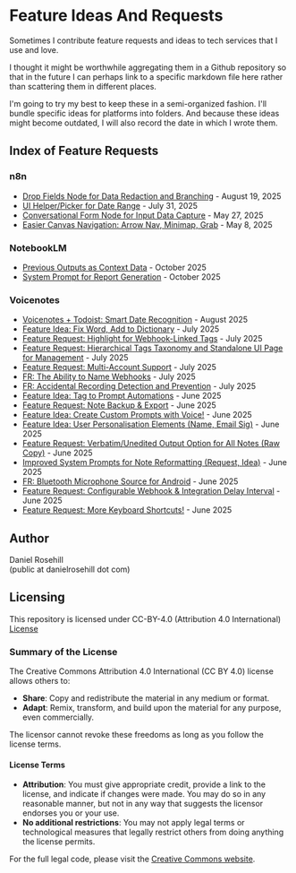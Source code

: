 # Feature Ideas And Requests

Sometimes I contribute feature requests and ideas to tech services that I use and love.

I thought it might be worthwhile aggregating them in a Github repository so that in the future I can perhaps link to a specific markdown file here rather than scattering them in different places.

I'm going to try my best to keep these in a semi-organized fashion. I'll bundle specific ideas for platforms into folders. And because these ideas might become outdated, I will also record the date in which I wrote them.

## Index of Feature Requests

### n8n
- [Drop Fields Node for Data Redaction and Branching](./n8n/drop-fields-node-data-redaction-branching.md) - August 19, 2025
- [UI Helper/Picker for Date Range](./n8n/date-range-picker-ui/README.md) - July 31, 2025
- [Conversational Form Node for Input Data Capture](./n8n/conversational-form-node.md) - May 27, 2025
- [Easier Canvas Navigation: Arrow Nav, Minimap, Grab](./n8n/canvas-navigation-improvements/README.md) - May 8, 2025

### NotebookLM
- [Previous Outputs as Context Data](./notebooklm/previous-outputs-as-context-data.md) - October 2025
- [System Prompt for Report Generation](./notebooklm/system-prompt-for-report-generation.md) - October 2025

### Voicenotes
- [Voicenotes + Todoist: Smart Date Recognition](./voicenotes/voicenotes-+-todoist-smart-date-recognition.md) - August 2025
- [Feature Idea: Fix Word, Add to Dictionary](./voicenotes/feature-idea-fix-word,-add-to-dictionary.md) - July 2025
- [Feature Request: Highlight for Webhook-Linked Tags](./voicenotes/feature-request-highlight-for-webhook-linked-tags.md) - July 2025
- [Feature Request: Hierarchical Tags Taxonomy and Standalone UI Page for Management](./voicenotes/feature-request-hierarchical-tags-taxonomy-and-standalone-ui-page-for-management.md) - July 2025
- [Feature Request: Multi-Account Support](./voicenotes/feature-request-multi-account-support.md) - July 2025
- [FR: The Ability to Name Webhooks](./voicenotes/fr---the-ability-to-name-webhooks.md) - July 2025
- [FR: Accidental Recording Detection and Prevention](./voicenotes/fr-accidental-recording-detection-and-prevention.md) - July 2025
- [Feature Idea: Tag to Prompt Automations](./voicenotes/feature-idea-tag-to-prompt-automations.md) - June 2025
- [Feature Request: Note Backup & Export](./voicenotes/feature-request---note-backup--export.md) - June 2025
- [Feature Idea: Create Custom Prompts with Voice!](./voicenotes/feature-idea-create-custom-prompts-with-voice!.md) - June 2025
- [Feature Idea: User Personalisation Elements (Name, Email Sig)](./voicenotes/feature-idea-user-personalisation-elements-(name,-email-sig)-that-get-appended-to-transformation-pro.md) - June 2025
- [Feature Request: Verbatim/Unedited Output Option for All Notes (Raw Copy)](./voicenotes/feature-request-verbatimunedited-output-option-for-all-notes-(raw-copy).md) - June 2025
- [Improved System Prompts for Note Reformatting (Request, Idea)](./voicenotes/improved-system-prompts-for-note-reformatting-(request,-idea).md) - June 2025
- [FR: Bluetooth Microphone Source for Android](./voicenotes/fr-bluetooth-microphone-source-for-android.md) - June 2025
- [Feature Request: Configurable Webhook & Integration Delay Interval](./voicenotes/feature-request-configurable-webhook-&-integration-delay-interval.md) - June 2025
- [Feature Request: More Keyboard Shortcuts!](./voicenotes/feature-request-more-keyboard-shortcuts!.md) - June 2025

## Author

Daniel Rosehill  
(public at danielrosehill dot com)

## Licensing

This repository is licensed under CC-BY-4.0 (Attribution 4.0 International) 
[License](https://creativecommons.org/licenses/by/4.0/)

### Summary of the License
The Creative Commons Attribution 4.0 International (CC BY 4.0) license allows others to:
- **Share**: Copy and redistribute the material in any medium or format.
- **Adapt**: Remix, transform, and build upon the material for any purpose, even commercially.

The licensor cannot revoke these freedoms as long as you follow the license terms.

#### License Terms
- **Attribution**: You must give appropriate credit, provide a link to the license, and indicate if changes were made. You may do so in any reasonable manner, but not in any way that suggests the licensor endorses you or your use.
- **No additional restrictions**: You may not apply legal terms or technological measures that legally restrict others from doing anything the license permits.

For the full legal code, please visit the [Creative Commons website](https://creativecommons.org/licenses/by/4.0/legalcode).
